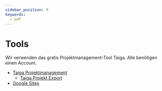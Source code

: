 ```yaml
---
sidebar_position: 9
keywords:
  - pdf
---
```


# Tools

Wir verwenden das gratis Projektmanagement-Tool Taiga. Alle benötigen einen
Account.

- [Taiga Projektmanagement](https://taiga.io/)
  - [Taiga Projekt Export](../static/downloads/herrhodel-m319-datenschutz-und-datensicherheit-template-4e43d5be-8d19-44e0-a902-b29605c1c912.json)
- [Google Sites](https://sites.google.com)
